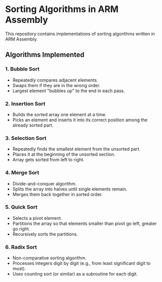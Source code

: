 # Sorting Algorithms in ARM Assembly

This repository contains implementations of sorting algorithms written in ARM Assembly.

## Algorithms Implemented

### 1. Bubble Sort
- Repeatedly compares adjacent elements.
- Swaps them if they are in the wrong order.
- Largest element "bubbles up" to the end in each pass.

### 2. Insertion Sort
- Builds the sorted array one element at a time.
- Picks an element and inserts it into its correct position among the already sorted part.

### 3. Selection Sort
- Repeatedly finds the smallest element from the unsorted part.
- Places it at the beginning of the unsorted section.
- Array gets sorted from left to right.

### 4. Merge Sort
- Divide-and-conquer algorithm.
- Splits the array into halves until single elements remain.
- Merges them back together in sorted order.

### 5. Quick Sort
- Selects a pivot element.
- Partitions the array so that elements smaller than pivot go left, greater go right.
- Recursively sorts the partitions.

### 6. Radix Sort
- Non-comparative sorting algorithm.
- Processes integers digit by digit (e.g., from least significant digit to most).
- Uses counting sort (or similar) as a subroutine for each digit.
